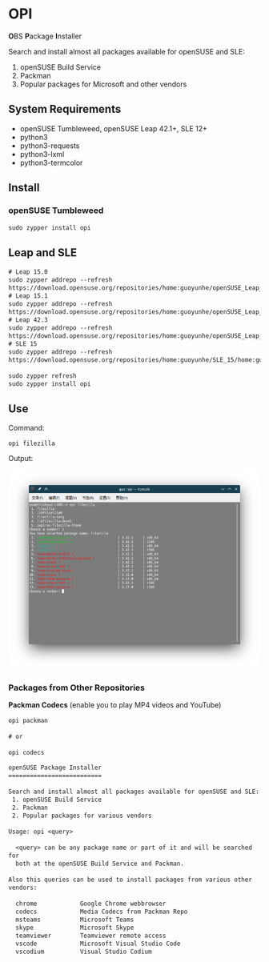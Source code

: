 # OPI

**O**BS **P**ackage **I**nstaller

Search and install almost all packages available for openSUSE and SLE:

1. openSUSE Build Service
2. Packman
3. Popular packages for Microsoft and other vendors

## System Requirements

- openSUSE Tumbleweed, openSUSE Leap 42.1+, SLE 12+
- python3
- python3-requests
- python3-lxml
- python3-termcolor

## Install

### openSUSE Tumbleweed

```
sudo zypper install opi
```

## Leap and SLE

```
# Leap 15.0
sudo zypper addrepo --refresh https://download.opensuse.org/repositories/home:guoyunhe/openSUSE_Leap_15.0/home:guoyunhe.repo
# Leap 15.1
sudo zypper addrepo --refresh https://download.opensuse.org/repositories/home:guoyunhe/openSUSE_Leap_15.1/home:guoyunhe.repo
# Leap 42.3
sudo zypper addrepo --refresh https://download.opensuse.org/repositories/home:guoyunhe/openSUSE_Leap_42.3/home:guoyunhe.repo
# SLE 15
sudo zypper addrepo --refresh https://download.opensuse.org/repositories/home:guoyunhe/SLE_15/home:guoyunhe.repo

sudo zypper refresh
sudo zypper install opi
```

## Use

Command:

```
opi filezilla
```

Output:

![Screenshot](screenshot.png)

### Packages from Other Repositories

**Packman Codecs** (enable you to play MP4 videos and YouTube)

```
opi packman

# or

opi codecs
```

```
openSUSE Package Installer
==========================

Search and install almost all packages available for openSUSE and SLE:
 1. openSUSE Build Service
 2. Packman
 2. Popular packages for various vendors

Usage: opi <query>

  <query> can be any package name or part of it and will be searched for
  both at the openSUSE Build Service and Packman.

Also this queries can be used to install packages from various other vendors:

  chrome            Google Chrome webbrowser
  codecs            Media Codecs from Packman Repo
  msteams           Microsoft Teams
  skype             Microsoft Skype
  teamviewer        Teamviewer remote access
  vscode            Microsoft Visual Studio Code
  vscodium          Visual Studio Codium
```
